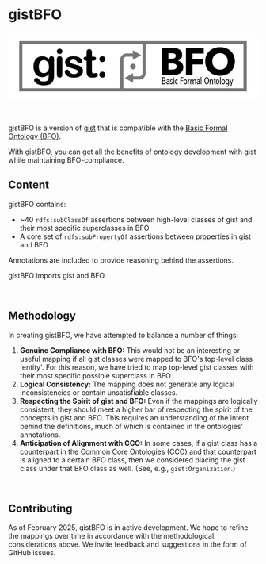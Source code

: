 gistBFO
===

![gistBFO log](./gistBFO.png)

<br>

gistBFO is a version of [gist](https://github.com/semanticarts/gist) that is compatible with the [Basic Formal Ontology (BFO)](https://github.com/BFO-ontology/BFO-2020).

With gistBFO, you can get all the benefits of ontology development with gist while maintaining BFO-compliance.



Content
---

gistBFO contains:

- ~40 `rdfs:subClassOf` assertions between high-level classes of gist and their most specific superclasses in BFO
- A core set of `rdfs:subPropertyOf` assertions between properties in gist and BFO

Annotations are included to provide reasoning behind the assertions.

gistBFO imports gist and BFO.

<br>

Methodology
---

In creating gistBFO, we have attempted to balance a number of things:

1. **Genuine Compliance with BFO:** This would not be an interesting or useful mapping if all gist classes were mapped to BFO's top-level class 'entity'. For this reason, we have tried to map top-level gist classes with their most specific possible superclass in BFO.
2. **Logical Consistency:** The mapping does not generate any logical inconsistencies or contain unsatisfiable classes.
3. **Respecting the Spirit of gist and BFO:** Even if the mappings are logically consistent, they should meet a higher bar of respecting the spirit of the concepts in gist and BFO. This requires an understanding of the intent behind the definitions, much of which is contained in the ontologies' annotations.
4. **Anticipation of Alignment with CCO:** In some cases, if a gist class has a counterpart in the Common Core Ontologies (CCO) and that counterpart is aligned to a certain BFO class, then we considered placing the gist class under that BFO class as well. (See, e.g., `gist:Organization`.)

<br>

Contributing
---

As of February 2025, gistBFO is in active development. We hope to refine the mappings over time in accordance with the methodological considerations above. We invite feedback and suggestions in the form of GitHub issues.


